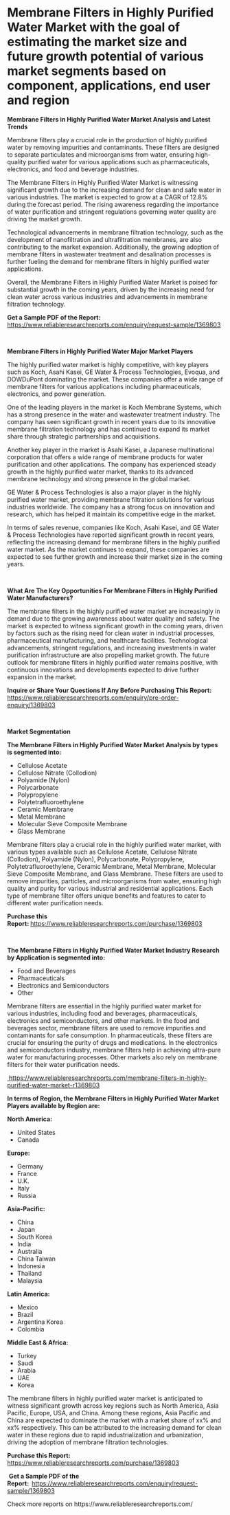 <p><h1>Membrane Filters in Highly Purified Water Market with the goal of estimating the market size and future growth potential of various market segments based on component, applications, end user and region</h1></p><p><strong>Membrane Filters in Highly Purified Water Market Analysis and Latest Trends</strong></p>
<p><p>Membrane filters play a crucial role in the production of highly purified water by removing impurities and contaminants. These filters are designed to separate particulates and microorganisms from water, ensuring high-quality purified water for various applications such as pharmaceuticals, electronics, and food and beverage industries.</p><p>The Membrane Filters in Highly Purified Water Market is witnessing significant growth due to the increasing demand for clean and safe water in various industries. The market is expected to grow at a CAGR of 12.8% during the forecast period. The rising awareness regarding the importance of water purification and stringent regulations governing water quality are driving the market growth.</p><p>Technological advancements in membrane filtration technology, such as the development of nanofiltration and ultrafiltration membranes, are also contributing to the market expansion. Additionally, the growing adoption of membrane filters in wastewater treatment and desalination processes is further fueling the demand for membrane filters in highly purified water applications.</p><p>Overall, the Membrane Filters in Highly Purified Water Market is poised for substantial growth in the coming years, driven by the increasing need for clean water across various industries and advancements in membrane filtration technology.</p></p>
<p><strong>Get a Sample PDF of the Report:&nbsp;</strong> <a href="https://www.reliableresearchreports.com/enquiry/request-sample/1369803">https://www.reliableresearchreports.com/enquiry/request-sample/1369803</a></p>
<p>&nbsp;</p>
<p><strong>Membrane Filters in Highly Purified Water Major Market Players</strong></p>
<p><p>The highly purified water market is highly competitive, with key players such as Koch, Asahi Kasei, GE Water & Process Technologies, Evoqua, and DOWDuPont dominating the market. These companies offer a wide range of membrane filters for various applications including pharmaceuticals, electronics, and power generation.</p><p>One of the leading players in the market is Koch Membrane Systems, which has a strong presence in the water and wastewater treatment industry. The company has seen significant growth in recent years due to its innovative membrane filtration technology and has continued to expand its market share through strategic partnerships and acquisitions.</p><p>Another key player in the market is Asahi Kasei, a Japanese multinational corporation that offers a wide range of membrane products for water purification and other applications. The company has experienced steady growth in the highly purified water market, thanks to its advanced membrane technology and strong presence in the global market.</p><p>GE Water & Process Technologies is also a major player in the highly purified water market, providing membrane filtration solutions for various industries worldwide. The company has a strong focus on innovation and research, which has helped it maintain its competitive edge in the market.</p><p>In terms of sales revenue, companies like Koch, Asahi Kasei, and GE Water & Process Technologies have reported significant growth in recent years, reflecting the increasing demand for membrane filters in the highly purified water market. As the market continues to expand, these companies are expected to see further growth and increase their market size in the coming years.</p></p>
<p>&nbsp;</p>
<p><strong>What Are The Key Opportunities For Membrane Filters in Highly Purified Water Manufacturers?</strong></p>
<p><p>The membrane filters in the highly purified water market are increasingly in demand due to the growing awareness about water quality and safety. The market is expected to witness significant growth in the coming years, driven by factors such as the rising need for clean water in industrial processes, pharmaceutical manufacturing, and healthcare facilities. Technological advancements, stringent regulations, and increasing investments in water purification infrastructure are also propelling market growth. The future outlook for membrane filters in highly purified water remains positive, with continuous innovations and developments expected to drive further expansion in the market.</p></p>
<p><strong>Inquire or Share Your Questions If Any Before Purchasing This Report:</strong> <a href="https://www.reliableresearchreports.com/enquiry/pre-order-enquiry/1369803">https://www.reliableresearchreports.com/enquiry/pre-order-enquiry/1369803</a></p>
<p>&nbsp;</p>
<p><strong>Market Segmentation</strong></p>
<p><strong>The Membrane Filters in Highly Purified Water Market Analysis by types is segmented into:</strong></p>
<p><ul><li>Cellulose Acetate</li><li>Cellulose Nitrate (Collodion)</li><li>Polyamide (Nylon)</li><li>Polycarbonate</li><li>Polypropylene</li><li>Polytetrafluoroethylene</li><li>Ceramic Membrane</li><li>Metal Membrane</li><li>Molecular Sieve Composite Membrane</li><li>Glass Membrane</li></ul></p>
<p><p>Membrane filters play a crucial role in the highly purified water market, with various types available such as Cellulose Acetate, Cellulose Nitrate (Collodion), Polyamide (Nylon), Polycarbonate, Polypropylene, Polytetrafluoroethylene, Ceramic Membrane, Metal Membrane, Molecular Sieve Composite Membrane, and Glass Membrane. These filters are used to remove impurities, particles, and microorganisms from water, ensuring high quality and purity for various industrial and residential applications. Each type of membrane filter offers unique benefits and features to cater to different water purification needs.</p></p>
<p><strong>Purchase this Report:&nbsp;</strong><a href="https://www.reliableresearchreports.com/purchase/1369803">https://www.reliableresearchreports.com/purchase/1369803</a></p>
<p>&nbsp;</p>
<p><strong>The Membrane Filters in Highly Purified Water Market Industry Research by Application is segmented into:</strong></p>
<p><ul><li>Food and Beverages</li><li>Pharmaceuticals</li><li>Electronics and Semiconductors</li><li>Other</li></ul></p>
<p><p>Membrane filters are essential in the highly purified water market for various industries, including food and beverages, pharmaceuticals, electronics and semiconductors, and other markets. In the food and beverages sector, membrane filters are used to remove impurities and contaminants for safe consumption. In pharmaceuticals, these filters are crucial for ensuring the purity of drugs and medications. In the electronics and semiconductors industry, membrane filters help in achieving ultra-pure water for manufacturing processes. Other markets also rely on membrane filters for their water purification needs.</p></p>
<p><a href="https://www.reliableresearchreports.com/membrane-filters-in-highly-purified-water-market-r1369803">&nbsp;https://www.reliableresearchreports.com/membrane-filters-in-highly-purified-water-market-r1369803</a></p>
<p><strong>In terms of Region, the Membrane Filters in Highly Purified Water Market Players available by Region are:</strong></p>
<p>
    <p> <strong> North America: </strong>
        <ul>
            <li>United States</li>
            <li>Canada</li>
        </ul>
        </p> 
    <p> <strong> Europe: </strong>
        <ul>
            <li>Germany</li>
            <li>France</li>
            <li>U.K.</li>
            <li>Italy</li>
            <li>Russia</li>
        </ul>
        </p> 
    <p> <strong> Asia-Pacific: </strong>
        <ul>
            <li>China</li>
            <li>Japan</li>
            <li>South Korea</li>
            <li>India</li>
            <li>Australia</li>
            <li>China Taiwan</li>
            <li>Indonesia</li>
            <li>Thailand</li>
            <li>Malaysia</li>
        </ul>
        </p> 
    <p> <strong> Latin America: </strong>
        <ul>
            <li>Mexico</li>
            <li>Brazil</li>
            <li>Argentina Korea</li>
            <li>Colombia</li>
        </ul>
        </p> 
    <p> <strong> Middle East & Africa: </strong>
        <ul>
            <li>Turkey</li>
            <li>Saudi</li>
            <li>Arabia</li>
            <li>UAE</li>
            <li>Korea</li>
        </ul>
    </p>
    </p>
<p><p>The membrane filters in highly purified water market is anticipated to witness significant growth across key regions such as North America, Asia Pacific, Europe, USA, and China. Among these regions, Asia Pacific and China are expected to dominate the market with a market share of xx% and xx% respectively. This can be attributed to the increasing demand for clean water in these regions due to rapid industrialization and urbanization, driving the adoption of membrane filtration technologies.</p></p>
<p><strong>Purchase this Report: </strong><a href="https://www.reliableresearchreports.com/purchase/1369803">https://www.reliableresearchreports.com/purchase/1369803</a></p>
<p>&nbsp;<strong>Get a Sample PDF of the Report:&nbsp;&nbsp;</strong><a href="https://www.reliableresearchreports.com/enquiry/request-sample/1369803">https://www.reliableresearchreports.com/enquiry/request-sample/1369803</a></p>
<p><strong></strong></p>
<p>Check more reports on https://www.reliableresearchreports.com/</p>